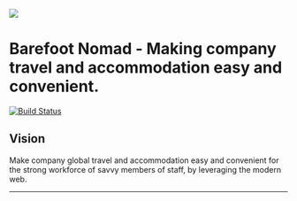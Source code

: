 [![](https://img.shields.io/badge/Reviewed_By-Hound-blueviolet)](https://houndci.com)

Barefoot Nomad - Making company travel and accommodation easy and convenient.
=======
[![Build Status](https://travis-ci.com/andela/rogue-backend.svg?branch=develop)](https://travis-ci.com/andela/rogue-backend)
## Vision
Make company global travel and accommodation easy and convenient for the strong workforce of savvy members of staff, by leveraging the modern web.

---


